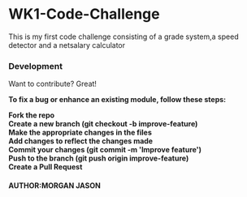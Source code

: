 # WK1-Code-Challenge

<p>This  is my first code challenge consisting of a grade system,a speed detector and a netsalary calculator</p>

<h3>Development</h3>
 <p>Want to contribute? Great!<b>

To fix a bug or enhance an existing module, follow these steps:<b>

Fork the repo<br>
Create a new branch (git checkout -b improve-feature)<br>
Make the appropriate changes in the files<br>
Add changes to reflect the changes made<br>
Commit your changes (git commit -m 'Improve feature')<br>
Push to the branch (git push origin improve-feature)<br>
Create a Pull Request<br></p>

<h4>AUTHOR:MORGAN JASON</h4>

